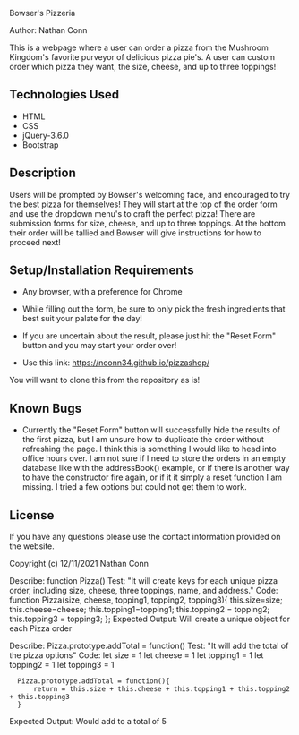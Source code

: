 Bowser's Pizzeria

Author: Nathan Conn

This is a webpage where a user can order a pizza from the Mushroom Kingdom's favorite purveyor of delicious pizza pie's. A user can custom order which pizza they want, the size, cheese, and up to three toppings!

## Technologies Used

* HTML
* CSS
* jQuery-3.6.0
* Bootstrap

## Description

Users will be prompted by Bowser's welcoming face, and encouraged to try the best pizza for themselves! They will start at the top of the order form and use the dropdown menu's to craft the perfect pizza! There are submission forms for size, cheese, and up to three toppings. At the bottom their order will be tallied and Bowser will give instructions for how to proceed next!

## Setup/Installation Requirements

* Any browser, with a preference for Chrome

* While filling out the form, be sure to only pick the fresh ingredients that best suit your palate for the day!

* If you are uncertain about the result, please just hit the "Reset Form" button and you may start your order over!

* Use this link: https://nconn34.github.io/pizzashop/


You will want to clone this from the repository as is!

## Known Bugs

* Currently the "Reset Form" button will successfully hide the results of the first pizza, but I am unsure how to duplicate the order without refreshing the page. I think this is something I would like to head into office hours over. I am not sure if I need to store the orders in an empty database like with the addressBook() example, or if there is another way to have the constructor fire again, or if it it simply a reset function I am missing. I tried a few options but could not get them to work.

## License

If you have any questions please use the contact information provided on the website.

Copyright (c) 12/11/2021 Nathan Conn

Describe: function Pizza()
Test: "It will create keys for each unique pizza order, including size, cheese, three toppings, name, and address."
Code: function Pizza(size, cheese, topping1, topping2, topping3){
    this.size=size;
    this.cheese=cheese;
    this.topping1=topping1;
    this.topping2 = topping2;
    this.topping3 = topping3;
};
Expected Output: Will create a unique object for each Pizza order

Describe: Pizza.prototype.addTotal = function()
Test: "It will add the total of the pizza options"
Code: let size = 1
      let cheese = 1
      let topping1 = 1
      let topping2 = 1
      let topping3 = 1

      Pizza.prototype.addTotal = function(){
          return = this.size + this.cheese + this.topping1 + this.topping2 + this.topping3
      }
Expected Output: Would add to a total of 5

<!-- Did not have time for constructor below, may try to return to this at some point -->

<!-- Describe: function Customer()
Test: "It will create keys for each unique cutsomer placing an order, including name and delivery address"
Code: function Pizza(name, address){
    this.name=name;
    this.address=address
};
Expected Output: Will create a unique object for each Customer placing an order -->